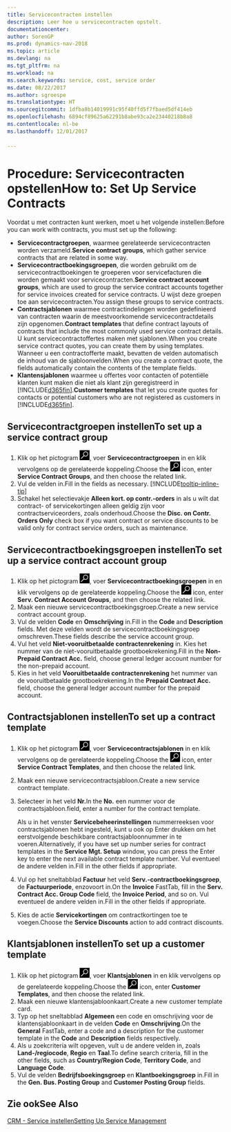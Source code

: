 ```yaml
---
title: Servicecontracten instellen
description: Leer hoe u servicecontracten opstelt.
documentationcenter: 
author: SorenGP
ms.prod: dynamics-nav-2018
ms.topic: article
ms.devlang: na
ms.tgt_pltfrm: na
ms.workload: na
ms.search.keywords: service, cost, service order
ms.date: 08/22/2017
ms.author: sgroespe
ms.translationtype: HT
ms.sourcegitcommit: 1dfba8b14019991c95f40ffd5f7fbaed5df414eb
ms.openlocfilehash: 6894cf89625a62291b8abe93ca2e23440218b8a8
ms.contentlocale: nl-be
ms.lasthandoff: 12/01/2017

---
```


# <a name="how-to-set-up-service-contracts"></a><span data-ttu-id="c281b-103">Procedure: Servicecontracten opstellen</span><span class="sxs-lookup"><span data-stu-id="c281b-103">How to: Set Up Service Contracts</span></span>
<span data-ttu-id="c281b-104">Voordat u met contracten kunt werken, moet u het volgende instellen:</span><span class="sxs-lookup"><span data-stu-id="c281b-104">Before you can work with contracts, you must set up the following:</span></span> 

* <span data-ttu-id="c281b-105">**Servicecontractgroepen**, waarmee gerelateerde servicecontracten worden verzameld.</span><span class="sxs-lookup"><span data-stu-id="c281b-105">**Service contract groups**, which gather service contracts that are related in some way.</span></span>
* <span data-ttu-id="c281b-106">**Servicecontractboekingsgroepen**, die worden gebruikt om de servicecontractboekingen te groeperen voor servicefacturen die worden gemaakt voor servicecontracten.</span><span class="sxs-lookup"><span data-stu-id="c281b-106">**Service contract account groups**, which are used to group the service contract accounts together for service invoices created for service contracts.</span></span> <span data-ttu-id="c281b-107">U wijst deze groepen toe aan servicecontracten.</span><span class="sxs-lookup"><span data-stu-id="c281b-107">You assign these groups to service contracts.</span></span>  
* <span data-ttu-id="c281b-108">**Contractsjablonen** waarmee contractindelingen worden gedefinieerd van contracten waarin de meestvoorkomende servicecontractdetails zijn opgenomen.</span><span class="sxs-lookup"><span data-stu-id="c281b-108">**Contract templates** that define contract layouts of contracts that include the most commonly used service contract details.</span></span> <span data-ttu-id="c281b-109">U kunt servicecontractoffertes maken met sjablonen.</span><span class="sxs-lookup"><span data-stu-id="c281b-109">When you create service contract quotes, you can create them by using templates.</span></span> <span data-ttu-id="c281b-110">Wanneer u een contractofferte maakt, bevatten de velden automatisch de inhoud van de sjabloonvelden.</span><span class="sxs-lookup"><span data-stu-id="c281b-110">When you create a contract quote, the fields automatically contain the contents of the template fields.</span></span>
* <span data-ttu-id="c281b-111">**Klantensjablonen** waarmee u offertes voor contacten of potentiële klanten kunt maken die niet als klant zijn geregistreerd in [!INCLUDE[d365fin](includes/d365fin_md.md)].</span><span class="sxs-lookup"><span data-stu-id="c281b-111">**Customer templates** that let you create quotes for contacts or potential customers who are not registered as customers in [!INCLUDE[d365fin](includes/d365fin_md.md)].</span></span>  

## <a name="to-set-up-a-service-contract-group"></a><span data-ttu-id="c281b-112">Servicecontractgroepen instellen</span><span class="sxs-lookup"><span data-stu-id="c281b-112">To set up a service contract group</span></span>  
1. <span data-ttu-id="c281b-113">Klik op het pictogram ![Zoeken naar pagina of rapport](media/ui-search/search_small.png "pictogram Zoeken naar pagina of rapport"), voer **Servicecontractgroepen** in en klik vervolgens op de gerelateerde koppeling.</span><span class="sxs-lookup"><span data-stu-id="c281b-113">Choose the ![Search for Page or Report](media/ui-search/search_small.png "Search for Page or Report icon") icon, enter **Service Contract Groups**, and then choose the related link.</span></span>  
2. <span data-ttu-id="c281b-114">Vul de velden in.</span><span class="sxs-lookup"><span data-stu-id="c281b-114">Fill in the fields as necessary.</span></span> [!INCLUDE[tooltip-inline-tip](includes/tooltip-inline-tip_md.md)]
3. <span data-ttu-id="c281b-115">Schakel het selectievakje **Alleen kort. op contr.-orders** in als u wilt dat contract- of servicekortingen alleen geldig zijn voor contractserviceorders, zoals onderhoud.</span><span class="sxs-lookup"><span data-stu-id="c281b-115">Choose the **Disc. on Contr. Orders Only** check box if you want contract or service discounts to be valid only for contract service orders, such as maintenance.</span></span>  

## <a name="to-set-up-a-service-contract-account-group"></a><span data-ttu-id="c281b-116">Servicecontractboekingsgroepen instellen</span><span class="sxs-lookup"><span data-stu-id="c281b-116">To set up a service contract account group</span></span>  
1. <span data-ttu-id="c281b-117">Klik op het pictogram ![Zoeken naar pagina of rapport](media/ui-search/search_small.png "pictogram Zoeken naar pagina of rapport"), voer **Servicecontractboekingsgroepen** in en klik vervolgens op de gerelateerde koppeling.</span><span class="sxs-lookup"><span data-stu-id="c281b-117">Choose the ![Search for Page or Report](media/ui-search/search_small.png "Search for Page or Report icon") icon, enter **Serv. Contract Account Groups**, and then choose the related link.</span></span>  
2. <span data-ttu-id="c281b-118">Maak een nieuwe servicecontractboekingsgroep.</span><span class="sxs-lookup"><span data-stu-id="c281b-118">Create a new service contract account group.</span></span>   
3. <span data-ttu-id="c281b-119">Vul de velden **Code** en **Omschrijving** in.</span><span class="sxs-lookup"><span data-stu-id="c281b-119">Fill in the **Code** and **Description** fields.</span></span> <span data-ttu-id="c281b-120">Met deze velden wordt de servicecontractboekingsgroep omschreven.</span><span class="sxs-lookup"><span data-stu-id="c281b-120">These fields describe the service account group.</span></span>  
4. <span data-ttu-id="c281b-121">Vul het veld **Niet-vooruitbetaalde contractenrekening** in. Kies het nummer van de niet-vooruitbetaalde grootboekrekening.</span><span class="sxs-lookup"><span data-stu-id="c281b-121">Fill in the **Non-Prepaid Contract Acc.** field, choose general ledger account number for the non-prepaid account.</span></span>  
5. <span data-ttu-id="c281b-122">Kies in het veld **Vooruitbetaalde contractenrekening** het nummer van de vooruitbetaalde grootboekrekening.</span><span class="sxs-lookup"><span data-stu-id="c281b-122">In the **Prepaid Contract Acc.** field, choose the general ledger account number for the prepaid account.</span></span>  

## <a name="to-set-up-a-contract-template"></a><span data-ttu-id="c281b-123">Contractsjablonen instellen</span><span class="sxs-lookup"><span data-stu-id="c281b-123">To set up a contract template</span></span>  
1. <span data-ttu-id="c281b-124">Klik op het pictogram ![Zoeken naar pagina of rapport](media/ui-search/search_small.png "pictogram Zoeken naar pagina of rapport"), voer **Servicecontractsjablonen** in en klik vervolgens op de gerelateerde koppeling.</span><span class="sxs-lookup"><span data-stu-id="c281b-124">Choose the ![Search for Page or Report](media/ui-search/search_small.png "Search for Page or Report icon") icon, enter **Service Contract Templates**, and then choose the related link.</span></span>  
2. <span data-ttu-id="c281b-125">Maak een nieuwe servicecontractsjabloon.</span><span class="sxs-lookup"><span data-stu-id="c281b-125">Create a new service contract template.</span></span>  
3. <span data-ttu-id="c281b-126">Selecteer in het veld **Nr.**</span><span class="sxs-lookup"><span data-stu-id="c281b-126">In the **No.**</span></span> <span data-ttu-id="c281b-127">een nummer voor de contractsjabloon.</span><span class="sxs-lookup"><span data-stu-id="c281b-127">field, enter a number for the contract template.</span></span>  
  
     <span data-ttu-id="c281b-128">Als u in het venster **Servicebeheerinstellingen** nummerreeksen voor contractsjablonen hebt ingesteld, kunt u ook op Enter drukken om het eerstvolgende beschikbare contractsjabloonnummer in te voeren.</span><span class="sxs-lookup"><span data-stu-id="c281b-128">Alternatively, if you have set up number series for contract templates in the **Service Mgt. Setup** window, you can press the Enter key to enter the next available contract template number.</span></span> <span data-ttu-id="c281b-129">Vul eventueel de andere velden in.</span><span class="sxs-lookup"><span data-stu-id="c281b-129">Fill in the other fields if appropriate.</span></span>  
  
4. <span data-ttu-id="c281b-130">Vul op het sneltabblad **Factuur** het veld **Serv.-contractboekingsgroep**, de **Factuurperiode**, enzovoort in.</span><span class="sxs-lookup"><span data-stu-id="c281b-130">On the **Invoice** FastTab, fill in the **Serv. Contract Acc. Group Code** field, the **Invoice Period**, and so on.</span></span> <span data-ttu-id="c281b-131">Vul eventueel de andere velden in.</span><span class="sxs-lookup"><span data-stu-id="c281b-131">Fill in the other fields if appropriate.</span></span>  
5. <span data-ttu-id="c281b-132">Kies de actie **Servicekortingen** om contractkortingen toe te voegen.</span><span class="sxs-lookup"><span data-stu-id="c281b-132">Choose the **Service Discounts** action to add contract discounts.</span></span>  

## <a name="to-set-up-a-customer-template"></a><span data-ttu-id="c281b-133">Klantsjablonen instellen</span><span class="sxs-lookup"><span data-stu-id="c281b-133">To set up a customer template</span></span>  
1. <span data-ttu-id="c281b-134">Klik op het pictogram ![Zoeken naar pagina of rapport](media/ui-search/search_small.png "pictogram Zoeken naar pagina of rapport"), voer **Klantsjablonen** in en klik vervolgens op de gerelateerde koppeling.</span><span class="sxs-lookup"><span data-stu-id="c281b-134">Choose the ![Search for Page or Report](media/ui-search/search_small.png "Search for Page or Report icon") icon, enter **Customer Templates**, and then choose the related link.</span></span>  
2. <span data-ttu-id="c281b-135">Maak een nieuwe klantensjabloonkaart.</span><span class="sxs-lookup"><span data-stu-id="c281b-135">Create a new customer template card.</span></span>  
3. <span data-ttu-id="c281b-136">Typ op het sneltabblad **Algemeen** een code en omschrijving voor de klantensjabloonkaart in de velden **Code** en **Omschrijving**.</span><span class="sxs-lookup"><span data-stu-id="c281b-136">On the **General** FastTab, enter a code and a description for the customer template in the **Code** and **Description** fields respectively.</span></span> 
4. <span data-ttu-id="c281b-137">Als u zoekcriteria wilt opgeven, vult u de andere velden in, zoals **Land-/regiocode**, **Regio** en **Taal**.</span><span class="sxs-lookup"><span data-stu-id="c281b-137">To define search criteria, fill in the other fields, such as **Country/Region Code**, **Territory Code**, and **Language Code**.</span></span>  
5. <span data-ttu-id="c281b-138">Vul de velden **Bedrijfsboekingsgroep** en **Klantboekingsgroep** in.</span><span class="sxs-lookup"><span data-stu-id="c281b-138">Fill in the **Gen. Bus. Posting Group** and **Customer Posting Group** fields.</span></span>  

## <a name="see-also"></a><span data-ttu-id="c281b-139">Zie ook</span><span class="sxs-lookup"><span data-stu-id="c281b-139">See Also</span></span>
[<span data-ttu-id="c281b-140">CRM - Service instellen</span><span class="sxs-lookup"><span data-stu-id="c281b-140">Setting Up Service Management</span></span>](service-setup-service.md)
